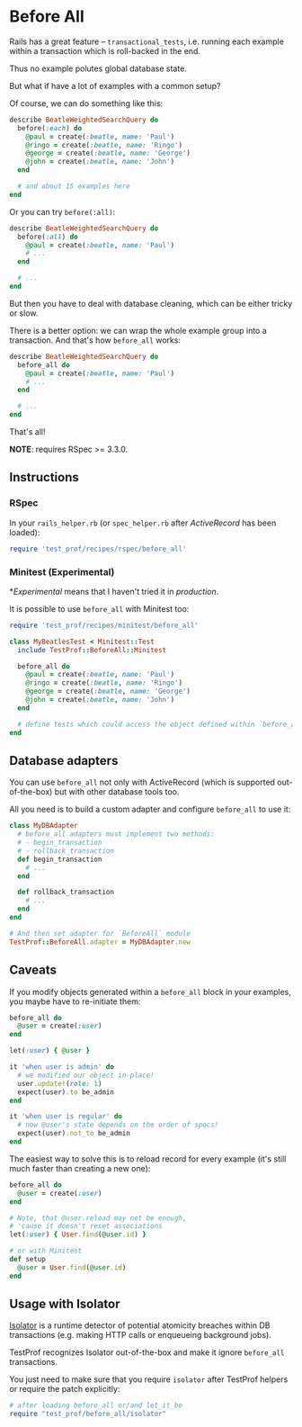 # Before All

Rails has a great feature – `transactional_tests`, i.e. running each example within a transaction which is roll-backed in the end.

Thus no example polutes global database state.

But what if have a lot of examples with a common setup?

Of course, we can do something like this:

```ruby
describe BeatleWeightedSearchQuery do
  before(:each) do
    @paul = create(:beatle, name: 'Paul')
    @ringo = create(:beatle, name: 'Ringo')
    @george = create(:beatle, name: 'George')
    @john = create(:beatle, name: 'John')
  end

  # and about 15 examples here
end
```

Or you can try `before(:all)`:

```ruby
describe BeatleWeightedSearchQuery do
  before(:all) do
    @paul = create(:beatle, name: 'Paul')
    # ...
  end

  # ...
end
```

But then you have to deal with database cleaning, which can be either tricky or slow.

There is a better option: we can wrap the whole example group into a transaction.
And that's how `before_all` works:

```ruby
describe BeatleWeightedSearchQuery do
  before_all do
    @paul = create(:beatle, name: 'Paul')
    # ...
  end

  # ...
end
```

That's all!

**NOTE**: requires RSpec >= 3.3.0.

## Instructions

### RSpec

In your `rails_helper.rb` (or `spec_helper.rb` after *ActiveRecord* has been loaded):

```ruby
require 'test_prof/recipes/rspec/before_all'
```

### Minitest (Experimental)

\*_Experimental_ means that I haven't tried it in _production_.

It is possible to use `before_all` with Minitest too:

```ruby
require 'test_prof/recipes/minitest/before_all'

class MyBeatlesTest < Minitest::Test
  include TestProf::BeforeAll::Minitest

  before_all do
    @paul = create(:beatle, name: 'Paul')
    @ringo = create(:beatle, name: 'Ringo')
    @george = create(:beatle, name: 'George')
    @john = create(:beatle, name: 'John')
  end

  # define tests which could access the object defined within `before_all`
end
```

## Database adapters

You can use `before_all` not only with ActiveRecord (which is supported out-of-the-box) but with other database tools too.

All you need is to build a custom adapter and configure `before_all` to use it:

```ruby
class MyDBAdapter
  # before_all adapters must implement two methods:
  # - begin_transaction
  # - rollback_transaction
  def begin_transaction
    # ...
  end

  def rollback_transaction
    # ...
  end
end

# And then set adapter for `BeforeAll` module
TestProf::BeforeAll.adapter = MyDBAdapter.new
```

## Caveats

If you modify objects generated within a `before_all` block in your examples, you maybe have to re-initiate them:


```ruby
before_all do
  @user = create(:user)
end

let(:user) { @user }

it 'when user is admin' do
  # we modified our object in-place!
  user.update!(role: 1)
  expect(user).to be_admin
end

it 'when user is regular' do
  # now @user's state depends on the order of specs!
  expect(user).not_to be_admin
end
```

The easiest way to solve this is to reload record for every example (it's still much faster than creating a new one):


```ruby
before_all do
  @user = create(:user)
end

# Note, that @user.reload may not be enough,
# 'cause it doesn't reset associations
let(:user) { User.find(@user.id) }

# or with Minitest
def setup
  @user = User.find(@user.id)
end
```


## Usage with Isolator

[Isolator](https://github.com/palkan/isolator) is a runtime detector of potential atomicity breaches within DB transactions (e.g. making HTTP calls or enqueueing background jobs).

TestProf recognizes Isolator out-of-the-box and make it ignore `before_all` transactions.

You just need to make sure that you require `isolator` after TestProf helpers or require the patch explicitly:

```ruby
# after loading before_all or/and let_it_be
require "test_prof/before_all/isolator"
```
